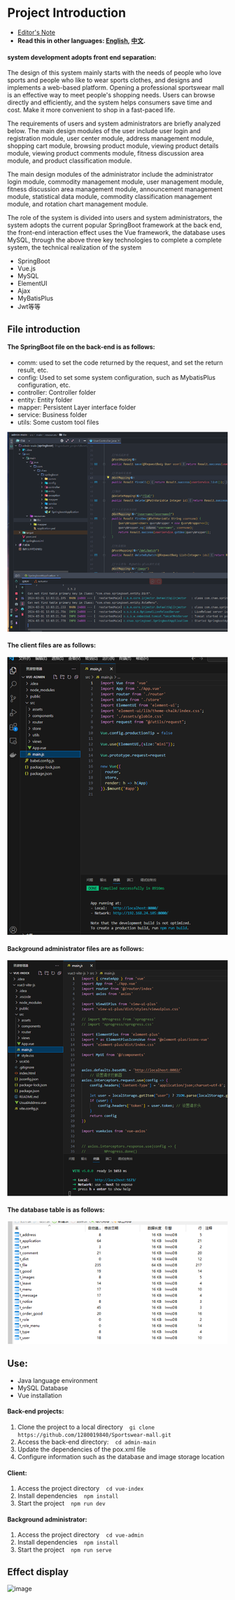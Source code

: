 # Project Introduction
* [Editor's Note](README.md)
* **Read this in other languages: [English](README_en.md), [中文](README.md).**
#### system development adopts front end separation:
The design of this system mainly starts with the needs of people who love sports and people who like to wear sports clothes, and designs and implements a web-based platform. Opening a professional sportswear mall is an effective way to meet people's shopping needs. Users can browse directly and efficiently, and the system helps consumers save time and cost. Make it more convenient to shop in a fast-paced life. <br>

The requirements of users and system administrators are briefly analyzed below. The main design modules of the user include user login and registration module, user center module, address management module, shopping cart module, browsing product module, viewing product details module, viewing product comments module, fitness discussion area module, and product classification module. <br>

The main design modules of the administrator include the administrator login module, commodity management module, user management module, fitness discussion area management module, announcement management module, statistical data module, commodity classification management module, and rotation chart management module. <br>

The role of the system is divided into users and system administrators, the system adopts the current popular SpringBoot framework at the back end, the front-end interaction effect uses the Vue framework, the database uses MySQL, through the above three key technologies to complete a complete system, the technical realization of the system
* SpringBoot
* Vue.js
* MySQL
* ElementUI
* Ajax
* MyBatisPlus
* Jwt等等

## File introduction
#### The SpringBoot file on the back-end is as follows:
* comm: used to set the code returned by the request, and set the return result, etc. <br>
* config: Used to set some system configuration, such as MybatisPlus configuration, etc. <br>
* controller: Controller folder <br>
* entity: Entity folder <br>
* mapper: Persistent Layer interface folder <br>
* service: Business folder <br>
* utils: Some custom tool files <br>

![image](https://github.com/1280019840/Sportswear-mall/raw/main/img/SpringBoot.png)

#### The client files are as follows:

![image](https://github.com/1280019840/Sportswear-mall/raw/main/img/vue-user.png)

#### Background administrator files are as follows:

![image](https://github.com/1280019840/Sportswear-mall/raw/main/img/vue-admin.png)

#### The database table is as follows:

![image](https://github.com/1280019840/Sportswear-mall/raw/main/img/MySQL.png)

## Use:
* Java language environment
* MySQL Database
* Vue installation
#### Back-end projects:
1. Clone the project to a local directory
` ` `
gi clone https://github.com/1280019840/Sportswear-mall.git
` ` `
2. Access the back-end directory:
` ` `
cd admin-main
` ` `
3. Update the dependencies of the pox.xml file
4. Configure information such as the database and image storage location

#### Client:
1. Access the project directory
` ` `
cd vue-index
` ` `
2. Install dependencies
` ` `
npm install
` ` `
3. Start the project
` ` `
npm run dev
` ` `

#### Background administrator:
1. Access the project directory
` ` `
cd vue-admin
` ` `
2. Install dependencies
` ` `
npm install
` ` `
3. Start the project
` ` `
npm run serve
` ` `

## Effect display
![image](https://github.com/1280019840/Sportswear-mall/raw/main/img/.png)
